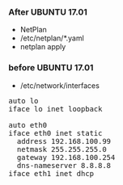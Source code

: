
### After UBUNTU 17.01
- NetPlan
- /etc/netplan/*.yaml
- netplan apply

### before UBUNTU 17.01
- /etc/network/interfaces

<pre>
auto lo
iface lo inet loopback

auto eth0
iface eth0 inet static
  address 192.168.100.99
  netmask 255.255.255.0
  gateway 192.168.100.254
  dns-nameserver 8.8.8.8
iface eth1 inet dhcp
</pre>
